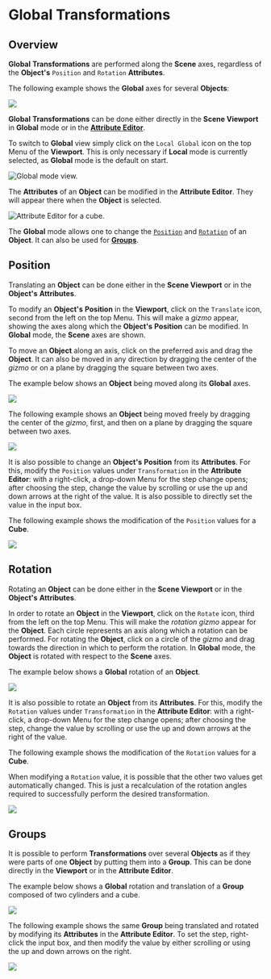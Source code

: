 # Global Transformations

## Overview

**Global** **Transformations** are performed along the **Scene** axes, regardless of the **Object's** `Position` and `Rotation` **Attributes**.

The following example shows the **Global** axes for several **Objects**:

![](../../../../.gitbook/assets/transformationglobaltry4.gif)

**Global** **Transformations** can be done either directly in the **Scene Viewport** in **Global** mode or in the [**Attribute Editor**](../../../../modules/attribute-editor.md). 

To switch to **Global** view simply click on the `Local Global` icon on the top Menu of the **Viewport**. This is only necessary if **Local** mode is currently selected, as **Global** mode is the default on start. 

![Global mode view.](../../../../.gitbook/assets/globalmode2.png)

The **Attributes** of an **Object** can be modified in the **Attribute Editor**. They will appear there when the **Object** is selected.

![Attribute Editor for a cube.](../../../../.gitbook/assets/Global_AttriEditredo.gif)

The **Global** mode allows one to change the [`Position`](#position) and [`Rotation`](#rotation) of an **Object**. It can also be used for [**Groups**](#groups).

## Position

Translating an **Object** can be done either in the **Scene Viewport** or in the **Object's** **Attributes**.

To modify an **Object's** **Position** in the **Viewport**, click on the `Translate` icon, second from the left on the top Menu. This will make a *gizmo* appear, showing the axes along which the **Object's** **Position** can be modified. In **Global** mode, the **Scene** axes are shown.

To move an **Object** along an axis, click on the preferred axis and drag the **Object**. It can also be moved in any direction by dragging the center of the *gizmo* or on a plane by dragging the square between two axes.

The example below shows an **Object** being moved along its **Global** axes.

![](../../../../.gitbook/assets/Global_Positionredo.gif)

The following example shows an **Object** being moved freely by dragging the center of the *gizmo*, first, and then on a plane by dragging the square between two axes.

![](../../../../.gitbook/assets/Global_Position2redo.gif)

It is also possible to change an **Object's** **Position** from its **Attributes**. For this, modify the `Position` values under `Transformation` in the **Attribute Editor**: with a right-click, a drop-down Menu for the step change opens; after choosing the step, change the value by scrolling or use the up and down arrows at the right of the value. It is also possible to directly set the value in the input box.

The following example shows the modification of the `Position` values for a **Cube**.

![](../../../../.gitbook/assets/Global_PositionAttriredo.gif)

## Rotation

Rotating an **Object** can be done either in the **Scene Viewport** or in the **Object's** **Attributes**.

In order to rotate an **Object** in the **Viewport**, click on the `Rotate` icon, third from the left on the top Menu. This will make the *rotation gizmo* appear for the **Object**. Each circle represents an axis along which a rotation can be performed. For rotating the **Object**, click on a circle of the *gizmo* and drag towards the direction in which to perform the rotation. In **Global** mode, the **Object** is rotated with respect to the **Scene** axes.

The example below shows a **Global** rotation of an **Object**.

![](../../../../.gitbook/assets/Global_Rotationredo.gif)

It is also possible to rotate an **Object** from its **Attributes**. For this, modify the `Rotation` values under `Transformation` in the **Attribute Editor**: with a right-click, a drop-down Menu for the step change opens; after choosing the step, change the value by scrolling or use the up and down arrows at the right of the value.

The following example shows the modification of the `Rotation` values for a **Cube**.

When modifying a `Rotation` value, it is possible that the other two values get automatically changed. This is just a recalculation of the rotation angles required to successfully perform the desired transformation.

![](../../../../.gitbook/assets/Global_RotationAttriredo.gif)


## Groups

It is possible to perform **Transformations** over several **Objects** as if they were parts of one **Object** by putting them into a **Group**. This can be done directly in the **Viewport** or in the **Attribute Editor**.

The example below shows a **Global** rotation and translation of a **Group** composed of two cylinders and a cube.

![](../../../../.gitbook/assets/Global_Group.gif)

The following example shows the same **Group** being translated and rotated by modifying its **Attributes** in the **Attribute Editor**. To set the step, right-click the input box, and then modify the value by either scrolling or using the up and down arrows on the right.

![](../../../../.gitbook/assets/Global_GroupAttri.gif)